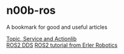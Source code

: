 # n00b-ros
A bookmark for good and useful articles

[Topic, Service and Actionlib](https://pojenlai.wordpress.com/2012/11/03/ros-topic-service-and-actionlib/) <br/>
[ROS2 DDS](http://blog.techbridge.cc/2016/04/15/ros-2-dds/)
[ROS2 tutorial from Erler Robotics](http://docs.erlerobotics.com/robot_operating_system/ros2/tutorials/tutorial_3)
